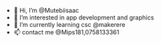 - 👋 Hi, I’m @Mutebiisaac
- 👀 I’m interested in app development and graphics
- 🌱 I’m currently learning csc @makerere
- 📫 contact me @Mips181,0758133361

<!---
Mutebiisaac/Mutebiisaac is a ✨ special ✨ repository because its `README.md` (this file) appears on your GitHub profile.
You can click the Preview link to take a look at your changes.
--->
